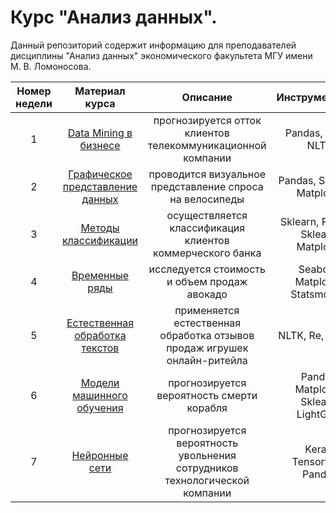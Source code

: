 # Курс "Анализ данных".
Данный репозиторий содержит информацию для преподавателей дисциплины "Анализ данных" экономического факультета МГУ имени М. В. Ломоносова.

| Номер недели | Материал курса | Описание | Инструментарий |
| :-----: | :-----: | :----: | :-----: |
| 1 | [Data Mining в бизнесе](https://github.com/EconMsu/da_course_teachers/tree/main/data_mining) | прогнозируется отток клиентов телекоммуникационной компании | Pandas, Scipy, NLTK  |
| 2 | [Графическое представление данных](https://github.com/EconMsu/da_course_teachers/tree/main/graphics) | проводится визуальное представление спроса на велосипеды | Pandas, Seaborn, Matplotlib |
| 3 | [Методы классификации](https://github.com/EconMsu/da_course_teachers/tree/main/classification) | осуществляется классификация клиентов коммерческого банка | Sklearn, Pandas, Sklearn, Matplotlib |
| 4 | [Временные ряды](https://github.com/EconMsu/da_course_teachers/tree/main/time_series) | исследуется стоимость и объем продаж авокадо | Seaborn, Matplotlib, Statsmodels |
| 5 | [Естественная обработка текстов](https://github.com/EconMsu/da_course_teachers/tree/main/natural_language_processing) | применяется естественная обработка отзывов продаж игрушек онлайн-ритейла | NLTK, Re, Pandas |
| 6 | [Модели машинного обучения](https://github.com/EconMsu/da_course_teachers/tree/main/machine_learning_models) | прогнозируется вероятность смерти корабля | Pandas, Matplotlib, Sklearn, LightGBM |
| 7 | [Нейронные сети](https://github.com/EconMsu/da_course_teachers/tree/main/neural_networks) | прогнозируется вероятность увольнения сотрудников технологической компании | Keras, Tensorflow, Pandas |

